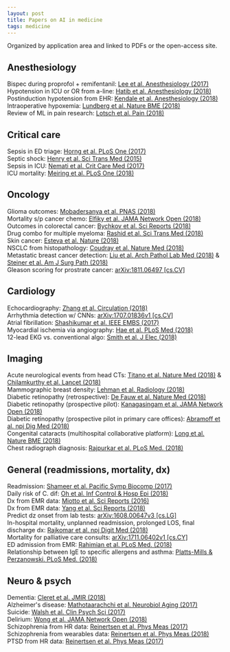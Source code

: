 ```yaml
---
layout: post
title: Papers on AI in medicine
tags: medicine
---
```


Organized by application area and linked to PDFs or the open-access site.


## Anesthesiology
Bispec during proprofol + remifentanil: [Lee et al. Anesthesiology (2017)](/papers/lee.pdf)  
Hypotension in ICU or OR from a-line: [Hatib et al. Anesthesiology (2018)](/papers/hatib.pdf)  
Postinduction hypotension from EHR: [Kendale et al. Anesthesiology (2018)](/papers/kendale.pdf)  
Intraoperative hypoxemia: [Lundberg et al. Nature BME (2018)](/papers/lundberg.pdf)   
Review of ML in pain research: [Lotsch et al. Pain (2018)](/papers/lotsch.pdf)  


## Critical care

Sepsis in ED triage: [Horng et al. PLoS One (2017)](/papers/horng.pdf)  
Septic shock: [Henry et al. Sci Trans Med (2015)](/papers/henry.pdf)  
Sepsis in ICU: [Nemati et al. Crit Care Med (2017)](/papers/nemati.pdf)  
ICU mortality: [Meiring et al. PLoS One (2018)](/papers/meiring.pdf)  


## Oncology 
Glioma outcomes: [Mobadersanya et al. PNAS (2018)](/papers/mobadersany.pdf)  
Mortality s/p cancer chemo: [Elfiky et al. JAMA Network Open (2018)](/papers/elfiky.pdf)  
Outcomes in colorectal cancer: [Bychkov et al. Sci Reports (2018)](/papers/bychkov.pdf)  
Drug combo for multiple myeloma: [Rashid et al. Sci Trans Med (2018)](/papers/rashid.pdf)  
Skin cancer: [Esteva et al. Nature (2018)](/papers/esteva.pdf)  
NSCLC from histopathology: [Coudray et al. Nature Med (2018)](/papers/coudray.pdf)  
Metastatic breast cancer detection: [Liu et al. Arch Pathol Lab Med (2018)](/papers/liu.pdf) & [Steiner et al. Am J Surg Path (2018)](/papers/steiner.pdf)  
Gleason scoring for prostrate cancer: [arXiv:1811.06497 [cs.CV]](https://arxiv.org/abs/1811.06497)


## Cardiology
Echocardiography: [Zhang et al. Circulation (2018)](/papers/zhang.pdf)  
Arrhythmia detection w/ CNNs: [arXiv:1707.01836v1 [cs.CV]](https://arxiv.org/abs/1707.01836)  
Atrial fibrillation: [Shashikumar et al. IEEE EMBS (2017)](/papers/shashikumar.pdf)  
Myocardial ischemia via angiography: [Hae et al. PLoS Med (2018)](https://journals.plos.org/plosmedicine/article?id=10.1371/journal.pmed.1002693)  
12-lead EKG vs. conventional algo: [Smith et al. J Elec (2018)](https://www.sciencedirect.com/science/article/pii/S0022073618302292)  


## Imaging
Acute neurological events from head CTs: [Titano et al. Nature Med (2018)](/papers/titano.pdf) & [Chilamkurthy et al. Lancet (2018)](/papers/chilamkurthy.pdf)  
Mammographic breast density: [Lehman et al. Radiology (2018)](/papers/lehman.pdf)  
Diabetic retinopathy (retrospective): [De Fauw et al. Nature Med (2018)](/papers/defauw.pdf)  
Diabetic retinopathy (prospective pilot): [Kanagasingam et al. JAMA Network Open (2018)](/papers/kanagasingam.pdf)  
Diabetic retinopathy (prospective pilot in primary care offices): [Abramoff et al. npj Dig Med (2018)](/papers/abramoff.pdf)  
Congenital cataracts (multihospital collaborative platform): [Long et al. Nature BME (2018)](/papers/long.pdf)  
Chest radiograph diagnosis: [Rajpurkar et al. PLoS Med. (2018)](https://journals.plos.org/plosmedicine/article?id=10.1371/journal.pmed.1002686)  

## General (readmissions, mortality, dx)
Readmission: [Shameer et al. Pacific Symp Biocomp (2017)](/papers/shameer.pdf)  
Daily risk of C. dif: [Oh et al. Inf Control & Hosp Epi (2018)](/papers/oh.pdf)  
Dx from EMR data: [Miotto et al. Sci Reports (2016)](/papers/miotto.pdf)  
Dx from EMR data: [Yang et al. Sci Reports (2018)](/papers/yang.pdf)  
Predict dz onset from lab tests: [arXiv:1608.00647v3 [cs.LG]](https://arxiv.org/abs/1608.00647)  
In-hospital mortality, unplanned readmission, prolonged LOS, final discharge dx: [Rajkomar et al. npj Digit Med (2018)](/papers/rajkomar.pdf)  
Mortality for palliative care consults: [arXiv:1711.06402v1 [cs.CY]](https://arxiv.org/abs/1711.06402)  
ED admission from EMR: [Rahimian et al. PLoS Med. (2018)](https://journals.plos.org/plosmedicine/article?id=10.1371/journal.pmed.1002695)  
Relationship between IgE to specific allergens and asthma: [Platts-Mills & Perzanowski. PLoS Med. (2018)](https://journals.plos.org/plosmedicine/article?id=10.1371/journal.pmed.1002696)  


## Neuro & psych
Dementia: [Cleret et al. JMIR (2018)](/papers/cleret.pdf)  
Alzheimer's disease: [Mathotaarachchi et al. Neurobiol Aging (2017)](/papers/mathotaarachchi.pdf)  
Suicide: [Walsh et al. Clin Psych Sci (2017)](/papers/walsh.pdf)  
Delirium: [Wong et al. JAMA Network Open (2018)](/papers/wong.pdf)  
Schizophrenia from HR data: [Reinertsen et al. Phys Meas (2017)](/papers/reinertsen.pdf)  
Schizophrenia from wearables data: [Reinertsen et al. Phys Meas (2018)](http://iopscience.iop.org/article/10.1088/1361-6579/aae1ed)  
PTSD from HR data: [Reinertsen et al. Phys Meas (2017)](http://iopscience.iop.org/article/10.1088/1361-6579/aa6e9c)  
